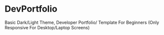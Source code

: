 # DevPortfolio
Basic Dark/Light Theme, Developer Portfolio/ Template For Beginners (Only Responsive For Desktop/Laptop Screens)
